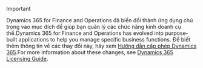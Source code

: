 > [!IMPORTANT]
> <span data-ttu-id="7be7e-101">Dynamics 365 for Finance and Operations đã biến đổi thành ứng dụng chú trọng vào mục đích để giúp bạn quản lý các chức năng kinh doanh cụ thể.</span><span class="sxs-lookup"><span data-stu-id="7be7e-101">Dynamics 365 for Finance and Operations has evolved into purpose-built applications to help you manage specific business functions.</span></span> <span data-ttu-id="7be7e-102">Để biết thêm thông tin về các thay đổi này, hãy xem [Hướng dẫn cấp phép Dynamics 365](https://mbs.microsoft.com/Files/public/365/Dynamics365LicensingGuide.pdf).</span><span class="sxs-lookup"><span data-stu-id="7be7e-102">For more information about these changes, see [Dynamics 365 Licensing Guide](https://mbs.microsoft.com/Files/public/365/Dynamics365LicensingGuide.pdf).</span></span>
 
